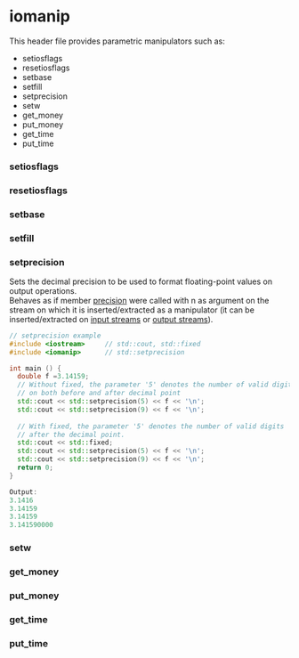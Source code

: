 # iomanip

This header file provides parametric manipulators such as:

* setiosflags
* resetiosflags
* setbase
* setfill
* setprecision
* setw
* get\_money
* put\_money
* get\_time
* put\_time

### setiosflags



### resetiosflags



### setbase



### setfill



### setprecision

Sets the decimal precision to be used to format floating-point values on output operations.  
Behaves as if member [precision](http://www.cplusplus.com/ios_base::precision) were called with n as argument on the stream on which it is inserted/extracted as a manipulator \(it can be inserted/extracted on [input streams](http://www.cplusplus.com/basic_istream) or [output streams](http://www.cplusplus.com/basic_ostream)\).

```cpp
// setprecision example
#include <iostream>     // std::cout, std::fixed
#include <iomanip>      // std::setprecision

int main () {
  double f =3.14159;
  // Without fixed, the parameter '5' denotes the number of valid digits
  // on both before and after decimal point
  std::cout << std::setprecision(5) << f << '\n';
  std::cout << std::setprecision(9) << f << '\n';
  
  // With fixed, the parameter '5' denotes the number of valid digits 
  // after the decimal point.
  std::cout << std::fixed;
  std::cout << std::setprecision(5) << f << '\n';
  std::cout << std::setprecision(9) << f << '\n';
  return 0;
}

Output:
3.1416
3.14159
3.14159
3.141590000
```

### setw



### get\_money



### put\_money



### get\_time



### put\_time





